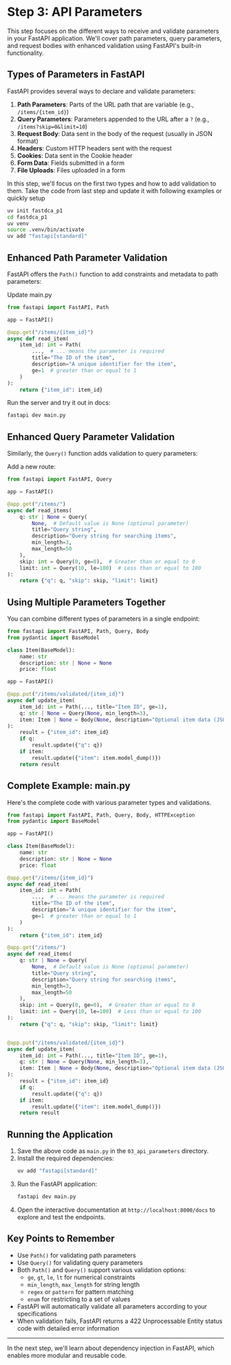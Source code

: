 # Step 3: API Parameters

This step focuses on the different ways to receive and validate parameters in your FastAPI application. We'll cover path parameters, query parameters, and request bodies with enhanced validation using FastAPI's built-in functionality.

## Types of Parameters in FastAPI

FastAPI provides several ways to declare and validate parameters:

1. **Path Parameters**: Parts of the URL path that are variable (e.g., `/items/{item_id}`)
2. **Query Parameters**: Parameters appended to the URL after a `?` (e.g., `/items?skip=0&limit=10`)
3. **Request Body**: Data sent in the body of the request (usually in JSON format)
4. **Headers**: Custom HTTP headers sent with the request
5. **Cookies**: Data sent in the Cookie header
6. **Form Data**: Fields submitted in a form
7. **File Uploads**: Files uploaded in a form

In this step, we'll focus on the first two types and how to add validation to them. Take the code from last step and update it with following examples or quickly setup

```bash
uv init fastdca_p1
cd fastdca_p1
uv venv
source .venv/bin/activate
uv add "fastapi[standard]"
```

## Enhanced Path Parameter Validation

FastAPI offers the `Path()` function to add constraints and metadata to path parameters:

Update main.py

```python
from fastapi import FastAPI, Path

app = FastAPI()

@app.get("/items/{item_id}")
async def read_item(
    item_id: int = Path(
        ...,  # ... means the parameter is required
        title="The ID of the item",
        description="A unique identifier for the item",
        ge=1  # greater than or equal to 1
    )
):
    return {"item_id": item_id}
```

Run the server and try it out in docs:

```bash
fastapi dev main.py
```

## Enhanced Query Parameter Validation

Similarly, the `Query()` function adds validation to query parameters:

Add a new route:

```python
from fastapi import FastAPI, Query

app = FastAPI()

@app.get("/items/")
async def read_items(
    q: str | None = Query(
        None,  # Default value is None (optional parameter)
        title="Query string",
        description="Query string for searching items",
        min_length=3,
        max_length=50
    ),
    skip: int = Query(0, ge=0),  # Greater than or equal to 0
    limit: int = Query(10, le=100)  # Less than or equal to 100
):
    return {"q": q, "skip": skip, "limit": limit}
```

## Using Multiple Parameters Together

You can combine different types of parameters in a single endpoint:

```python
from fastapi import FastAPI, Path, Query, Body
from pydantic import BaseModel

class Item(BaseModel):
    name: str
    description: str | None = None
    price: float

app = FastAPI()

@app.put("/items/validated/{item_id}")
async def update_item(
    item_id: int = Path(..., title="Item ID", ge=1),
    q: str | None = Query(None, min_length=3),
    item: Item | None = Body(None, description="Optional item data (JSON body)")
):
    result = {"item_id": item_id}
    if q:
        result.update({"q": q})
    if item:
        result.update({"item": item.model_dump()})
    return result
```

## Complete Example: main.py

Here's the complete code with various parameter types and validations.

```python
from fastapi import FastAPI, Path, Query, Body, HTTPException
from pydantic import BaseModel

app = FastAPI()

class Item(BaseModel):
    name: str
    description: str | None = None
    price: float

@app.get("/items/{item_id}")
async def read_item(
    item_id: int = Path(
        ...,  # ... means the parameter is required
        title="The ID of the item",
        description="A unique identifier for the item",
        ge=1  # greater than or equal to 1
    )
):
    return {"item_id": item_id}

@app.get("/items/")
async def read_items(
    q: str | None = Query(
        None,  # Default value is None (optional parameter)
        title="Query string",
        description="Query string for searching items",
        min_length=3,
        max_length=50
    ),
    skip: int = Query(0, ge=0),  # Greater than or equal to 0
    limit: int = Query(10, le=100)  # Less than or equal to 100
):
    return {"q": q, "skip": skip, "limit": limit}


@app.put("/items/validated/{item_id}")
async def update_item(
    item_id: int = Path(..., title="Item ID", ge=1),
    q: str | None = Query(None, min_length=3),
    item: Item | None = Body(None, description="Optional item data (JSON body)")
):
    result = {"item_id": item_id}
    if q:
        result.update({"q": q})
    if item:
        result.update({"item": item.model_dump()})
    return result
```

## Running the Application

1. Save the above code as `main.py` in the `03_api_parameters` directory.
2. Install the required dependencies:
   ```bash
   uv add "fastapi[standard]"
   ```
3. Run the FastAPI application:
   ```bash
   fastapi dev main.py
   ```
4. Open the interactive documentation at `http://localhost:8000/docs` to explore and test the endpoints.

## Key Points to Remember

- Use `Path()` for validating path parameters
- Use `Query()` for validating query parameters
- Both `Path()` and `Query()` support various validation options:
  - `ge`, `gt`, `le`, `lt` for numerical constraints
  - `min_length`, `max_length` for string length
  - `regex` or `pattern` for pattern matching
  - `enum` for restricting to a set of values
- FastAPI will automatically validate all parameters according to your specifications
- When validation fails, FastAPI returns a 422 Unprocessable Entity status code with detailed error information

---

In the next step, we'll learn about dependency injection in FastAPI, which enables more modular and reusable code.